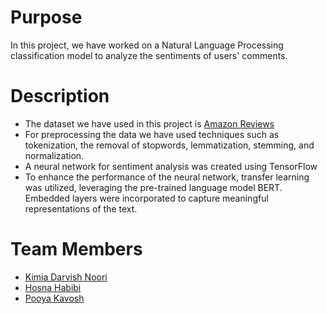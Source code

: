 # Purpose
In this project, we have worked on a Natural Language Processing classification model to analyze the sentiments of users' comments.

# Description
- The dataset we have used in this project is [Amazon Reviews](https://s3.amazonaws.com/amazon-reviews-pds/tsv/amazon_reviews_us_Watches_v1_00.tsv.gz)
- For preprocessing the data we have used techniques such as tokenization, the removal of stopwords, lemmatization, stemming, and normalization.
- A neural network for sentiment analysis was created using TensorFlow
- To enhance the performance of the neural network, transfer learning was utilized, leveraging the pre-trained language model BERT. Embedded layers were incorporated   to capture meaningful representations of the text.

# Team Members
- [Kimia Darvish Noori](https://github.com/KimiaDN)
- [Hosna Habibi](https://github.com/HosnawHb)
- [Pooya Kavosh](https://github.com/Jarvis017)
